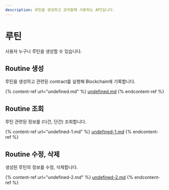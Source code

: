 ```yaml
---
description: 루틴을 생성하고 관리할때 사용하는 API입니다.
---
```


# 루틴

사용자 누구나 루틴을 생성할 수 있습니다.

## Routine 생성

루틴을 생성하고 관련된 contract를 실행해 Blockchain에 기록합니다.

{% content-ref url="undefined.md" %}
[undefined.md](undefined.md)
{% endcontent-ref %}

## Routine 조회

루틴 관련된 정보를 (다건, 단건) 조회합니다.

{% content-ref url="undefined-1.md" %}
[undefined-1.md](undefined-1.md)
{% endcontent-ref %}

## Routine 수정, 삭제

&#x20;생성된 루틴의 정보를 수정, 삭제합니다.

{% content-ref url="undefined-2.md" %}
[undefined-2.md](undefined-2.md)
{% endcontent-ref %}
